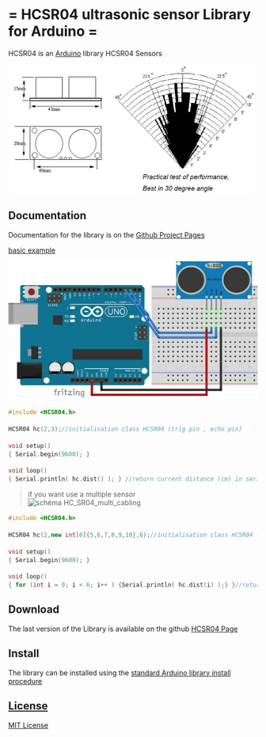 = HCSR04 ultrasonic sensor Library for Arduino =
==========
HCSR04 is an [Arduino](http://arduino.cc) library HCSR04 Sensors

![HC-SR04](HC_SR04.jpg)

Documentation
-------------
Documentation for the library is on the
[Github Project Pages](https://github.com/gamegine/HCSR04-ultrasonic-sensor-lib)

[basic example](examples/HCSR04/HCSR04.ino)

![schéma HC_SR04_cabling](examples/HCSR04/HC_SR04_cabling.jpg)
```ino
#include <HCSR04.h>

HCSR04 hc(2,3);//initialisation class HCSR04 (trig pin , echo pin)

void setup()
{ Serial.begin(9600); }

void loop() 
{ Serial.println( hc.dist() ); } //return current distance (cm) in serial
```
> if you want use a multiple sensor   
![schéma HC_SR04_multi_cabling](examples/HCSR04_multi/HC_SR04_cabling.png)
```ino
#include <HCSR04.h>

HCSR04 hc(2,new int[6]{5,6,7,8,9,10},6);//initialisation class HCSR04 (trig pin , echo pins, number of sensors)

void setup()
{ Serial.begin(9600); }

void loop()
{ for (int i = 0; i < 6; i++ ) {Serial.println( hc.dist(i) );} }//return curent distance (cm) in serial for sensor 1 to 6
```

Download
--------
The last version of the Library is available on the github
[HCSR04 Page](https://github.com/gamegine/HCSR04-ultrasonic-sensor-lib/releases) 


Install
-------
The library can be installed using the [standard Arduino library install procedure](http://arduino.cc/en/Guide/Libraries)  

[License](https://github.com/gamegine/HCSR04-ultrasonic-sensor-lib/blob/master/LICENSE)
-------
[MIT License](https://github.com/gamegine/HCSR04-ultrasonic-sensor-lib/blob/master/LICENSE)
